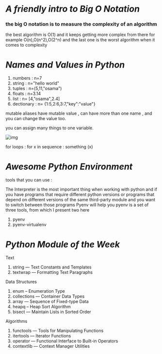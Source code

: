 # _*A friendly intro to Big O Notation*_

### the big O notation is to measure the complexity of an algorithm

the best algorithm is O(1)
and it keeps getting more complex from there for example O(n),O(n^2),O(2^n)
and the last one is the worst algorithm when it comes to complexity

# *_Names and Values in Python_*
<ol>
<li> numbers : n=7 
<li> string : n="hello world"
<li> tuples : n=(5,11,"osama")
<li> floats : n=3.14
<li> list : n= [4,"osama",2.4]
<li> dectionary : n= {1:5,2:6,3:7,"key":"value"}
</ol>
mutable aliases have mutable value , can have more than one name ,
and you can change the value too.

you can assign many things to one variable.

![img](./assignments.png)

for loops : for x in sequence : something (x)

# *_Awesome Python Environment_*

tools that you can use :

The Interpreter is the most important thing when working with python and if you have  programs that require different python versions or programs that depend on different versions of the same third-party module and you want to switch between those programs Pyenv will help you pyenv is a set of three tools, from which I present two here <ol>
<li> pyenv
<li> pyenv-virtualenv
</ol>

# *_Python Module of the Week_*

Text
<ol>
<li>string — Text Constants and Templates
<li>textwrap — Formatting Text Paragraphs
</ol>

Data Structures

<ol>
<li>enum – Enumeration Type
<li>collections — Container Data Types
<li>array — Sequence of Fixed-type Data

<li>heapq – Heap Sort Algorithm
<li>bisect — Maintain Lists in Sorted Order
</ol>

Algorithms
<ol>
<li>functools — Tools for Manipulating Functions
<li>itertools — Iterator Functions

<li>operator — Functional Interface to Built-in Operators

<li>contextlib — Context Manager Utilities

</ol>

